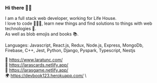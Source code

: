 ### Hi there 💁‍♀️

I am a full stack web developer, working for Life House. \
I love to code 👩🏻‍💻, learn new things and find solutions to things with web technologies 🔧.\
As well as blob emojis and books 📚. 

Languages: Javascript, React.js, Redux, Node.js, Express, MongoDb, Firebase, C++, Jest, Python, Django, Pyspark, Typescript, Nestjs 

🍋 https://www.laratunc.com/  \
👾 https://larascards.netlify.app/  \
🌴 https://larasgame.netlify.app/ \
🌍 https://devbook123.herokuapp.com/  \



<!--
**LaraTunc/LaraTunc** is a ✨ _special_ ✨ repository because its `README.md` (this file) appears on your GitHub profile.

Here are some ideas to get you started:

- 🔭 I’m currently working on ...
- 🌱 I’m currently learning ...
- 👯 I’m looking to collaborate on ...
- 🤔 I’m looking for help with ...
- 💬 Ask me about ...
- 📫 How to reach me: ...
- 😄 Pronouns: ...
- ⚡ Fun fact: ...
-->
